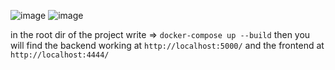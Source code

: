 ![image](https://github.com/programmer-weeb/front-back/assets/84931803/711181b5-cbce-451c-8912-49894961df21) ![image](https://github.com/programmer-weeb/front-back/assets/84931803/dafc1f6a-73d3-4c9a-97c9-a6733f44ad89)


in the root dir of the project write => `docker-compose up --build`
then you will find the backend working at `http://localhost:5000/`
and the frontend at `http://localhost:4444/`
